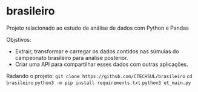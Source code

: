 # brasileiro
Projeto relacionado ao estudo de análise de dados com Python e Pandas

Objstivos:
* Extrair, transformar e carregar os dados contidos nas súmulas do campeonato brasileiro para análise posterior.
* Criar uma API para compartilhar esses dados com outras aplicações.

Radando o projeto:
`git clone https://github.com/CTECHSUL/brasileiro`
`cd brasileiro`
`python3 -m pip install requirements.txt`
`python3 et_main.py`
